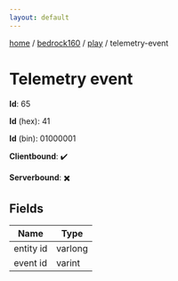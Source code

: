 ```yaml
---
layout: default
---
```


[home](/)  /  [bedrock160](/protocol/bedrock160)  /  [play](/protocol/bedrock160/play)  /  telemetry-event

# Telemetry event

**Id**: 65

**Id** (hex): 41

**Id** (bin): 01000001

**Clientbound**: ✔️

**Serverbound**: ✖️

## Fields

Name | Type
---|---
entity id | varlong
event id | varint


